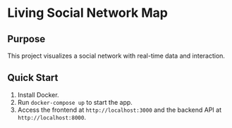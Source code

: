 # Living Social Network Map

## Purpose
This project visualizes a social network with real-time data and interaction. 

## Quick Start
1. Install Docker.
2. Run `docker-compose up` to start the app.
3. Access the frontend at `http://localhost:3000` and the backend API at `http://localhost:8000`.
